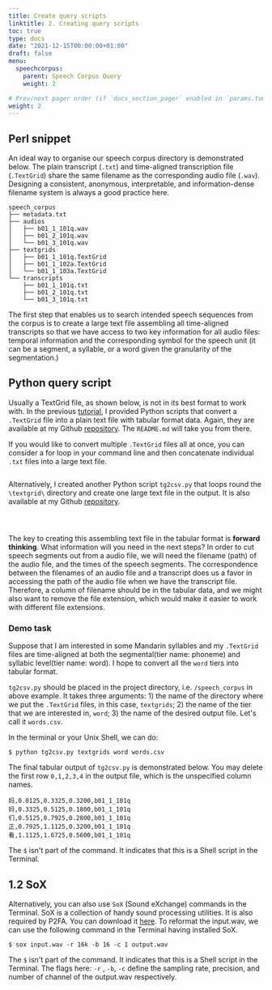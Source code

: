 ```yaml
---
title: Create query scripts
linktitle: 2. Creating query scripts
toc: true
type: docs
date: "2021-12-15T00:00:00+01:00"
draft: false
menu:
  speechcorpus:
    parent: Speech Corpus Query
    weight: 2

# Prev/next pager order (if `docs_section_pager` enabled in `params.toml`)
weight: 2
---
```


## Perl snippet 
An ideal way to organise our speech corpus directory is demonstrated below. The plain transcript (`.txt`) and time-aligned transcription file (`.TextGrid`) share the same filename as the corresponding audio file (`.wav`). Designing a consistent, anonymous, interpretable, and information-dense filename system is always a good practice here.

```
speech_corpus
├── metadata.txt
├── audios
│   ├── b01_1_101q.wav
│   ├── b01_2_101q.wav
│   └── b01_3_101q.wav
├── textgrids
│   ├── b01_1_101q.TextGrid
│   ├── b01_1_102a.TextGrid
│   └── b01_1_103a.TextGrid
└── transcripts
    ├── b01_1_101q.txt
    ├── b01_2_101q.txt
    └── b01_3_101q.txt
```

The first step that enables us to search intended speech sequences from the corpus is to create a large text file assembling all time-aligned transcripts so that we have access to two key information for all audio files: temporal information and the corresponding symbol for the speech unit (it can be a segment, a syllable, or a word given the granularity of the segmentation.)

## Python query script

Usually a TextGrid file, as shown below, is not in its best format to work with. In the previous [tutorial](https://chenzixu.rbind.io/resources/1forcedalignment/fa5/), I provided Python scripts that convert a `.TextGrid` file into a plain text file with tabular format data. Again, they are available at my Github [repository](https://github.com/chenchenzi/textgrid2table). The `README.md` will take you from there.

If you would like to convert multiple `.TextGrid` files all at once, you can consider a for loop in your command line and then concatenate individual `.txt` files into a large text file.

```

```

Alternatively, I created another Python script `tg2csv.py` that loops round the `\textgrid\` directory and create one large text file in the output. It is also available at my Github [repository](https://github.com/chenchenzi/textgrid2table).

```



```

The key to creating this assembling text file in the tabular format is **forward thinking**. What information will you need in the next steps? In order to cut speech segments out from a audio file, we will need the filename (path) of the audio file, and the times of the speech segments. The correspondence between the filenames of an audio file and a transcript does us a favor in accessing the path of the audio file when we have the transcript file. Therefore, a column of filename should be in the tabular data, and we might also want to remove the file extension, which would make it easier to work with different file extensions.

### Demo task
Suppose that I am interested in some Mandarin syllables and my `.TextGrid` files are time-aligned at both the segmental(tier name: phoneme) and syllabic level(tier name: word). I hope to convert all the `word` tiers into tabular format. 

`tg2csv.py` should be placed in the project directory, i.e. `/speech_corpus` in above example. It takes three arguments: 1) the name of the directory where we put the `.TextGrid` files, in this case, `textgrids`; 2) the name of the tier that we are interested in, `word`; 3) the name of the desired output file. Let's call it `words.csv`.

In the terminal or your Unix Shell, we can do:
```
$ python tg2csv.py textgrids word words.csv
```
The final tabular output of `tg2csv.py` is demonstrated below. You may delete the first row `0,1,2,3,4` in the output file, which is the unspecified column names.

```
妈,0.0125,0.3325,0.3200,b01_1_101q
妈,0.3325,0.5125,0.1800,b01_1_101q
们,0.5125,0.7925,0.2800,b01_1_101q
正,0.7925,1.1125,0.3200,b01_1_101q
看,1.1125,1.6725,0.5600,b01_1_101q
```

The `$` isn't part of the command. It indicates that this is a Shell script in the Terminal.

## 1.2 SoX
Alternatively, you can also use `SoX` (Sound eXchange) commands in the Terminal. SoX is a collection of handy sound processing utilities. It is also required by P2FA. You can download it [here](http://sox.sourceforge.net/). To reformat the input.wav, we can use the following command in the Terminal having installed SoX.
```
$ sox input.wav -r 16k -b 16 -c 1 output.wav
```
The `$` isn't part of the command. It indicates that this is a Shell script in the Terminal. The flags here: `-r` , `-b`, `-c` define the sampling rate, precision, and number of channel of the output.wav respectively.